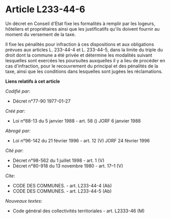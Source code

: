 # Article L233-44-6

Un décret en Conseil d'Etat fixe les formalités à remplir par les logeurs, hôteliers et propriétaires ainsi que les
justificatifs qu'ils doivent fournir au moment du versement de la taxe.

Il fixe les pénalités pour infraction à ces dispositions et aux obligations prévues aux articles L. 233-44-4 et L. 233-44-5,
dans la limite du triple du droit dont la commune a été privée et détermine les modalités suivant lesquelles sont exercées
les poursuites auxquelles il y a lieu de procéder en cas d'infraction, pour le recouvrement du principal et des pénalités de
la taxe, ainsi que les conditions dans lesquelles sont jugées les réclamations.

**Liens relatifs à cet article**

_Codifié par_:

  - Décret n°77-90 1977-01-27

_Créé par_:

  - Loi n°88-13 du 5 janvier 1988 - art. 58 () JORF 6 janvier 1988

_Abrogé par_:

  - Loi n°96-142 du 21 février 1996 - art. 12 (V) JORF 24 février 1996

_Cité par_:

  - Décret n°98-562 du 1 juillet 1998 - art. 1 (V)
  - Décret n°80-918 du 13 novembre 1980 - art. 17–1 (V)

_Cite_:

  - CODE DES COMMUNES. - art. L233-44-4 (Ab)
  - CODE DES COMMUNES. - art. L233-44-5 (Ab)

_Nouveaux textes_:

  - Code général des collectivités territoriales - art. L2333-46 (M)
